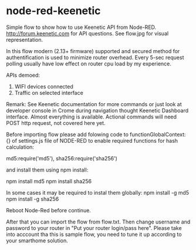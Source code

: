 # node-red-keenetic

Simple flow to show how to use Keenetic API from Node-RED. http://forum.keenetic.com for API questions.
See flow.jpg for visual representation.

In this flow modern (2.13+ firmware) supported and secured method for authentification is used to minimize router overhead. Every 5-sec request polling usually have low effect on router cpu load by my experience. 

APIs demoed:
1) WIFI devices connected
2) Traffic on selected interface

Remark: See Keenetic documentation for more commands or just look at developer console in Crome during navigation thought Keenetic Dashboard interface. Almost everything is available. Actional commands will need POST http request, not covered here yet. 

Before importing flow please add folowing code to 
functionGlobalContext: {} of settings.js file of NODE-RED to enable required functions for hash calculation:

md5:require('md5'),
sha256:require('sha256')

and install them using npm install:

npm install md5
npm install sha256

In some cases it may be required to instal them globally:
npm install -g md5
npm install -g sha256

Reboot Node-Red before continue.

After that you can import the flow from flow.txt. Then change username and password to your router in "Put your router login/pass here".
Please take into acccount tha this is sample flow, you need to tune it up according to your smarthome solution.
